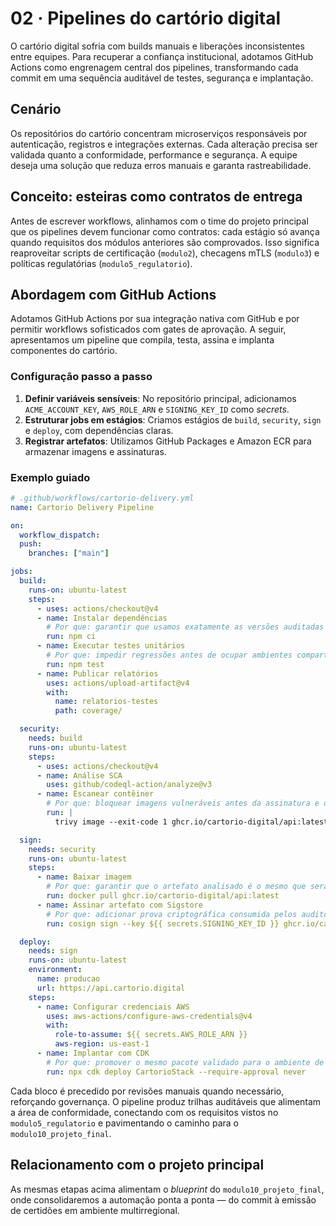 # 02 · Pipelines do cartório digital

O cartório digital sofria com builds manuais e liberações inconsistentes entre equipes. Para recuperar a confiança institucional, adotamos GitHub Actions como engrenagem central dos pipelines, transformando cada commit em uma sequência auditável de testes, segurança e implantação.

## Cenário

Os repositórios do cartório concentram microserviços responsáveis por autenticação, registros e integrações externas. Cada alteração precisa ser validada quanto a conformidade, performance e segurança. A equipe deseja uma solução que reduza erros manuais e garanta rastreabilidade.

## Conceito: esteiras como contratos de entrega

Antes de escrever workflows, alinhamos com o time do projeto principal que os pipelines devem funcionar como contratos: cada estágio só avança quando requisitos dos módulos anteriores são comprovados. Isso significa reaproveitar scripts de certificação (`modulo2`), checagens mTLS (`modulo3`) e políticas regulatórias (`modulo5_regulatorio`).

## Abordagem com GitHub Actions

Adotamos GitHub Actions por sua integração nativa com GitHub e por permitir workflows sofisticados com gates de aprovação. A seguir, apresentamos um pipeline que compila, testa, assina e implanta componentes do cartório.

### Configuração passo a passo

1. **Definir variáveis sensíveis**: No repositório principal, adicionamos `ACME_ACCOUNT_KEY`, `AWS_ROLE_ARN` e `SIGNING_KEY_ID` como *secrets*.
2. **Estruturar jobs em estágios**: Criamos estágios de `build`, `security`, `sign` e `deploy`, com dependências claras.
3. **Registrar artefatos**: Utilizamos GitHub Packages e Amazon ECR para armazenar imagens e assinaturas.

### Exemplo guiado

```yaml
# .github/workflows/cartorio-delivery.yml
name: Cartorio Delivery Pipeline

on:
  workflow_dispatch:
  push:
    branches: ["main"]

jobs:
  build:
    runs-on: ubuntu-latest
    steps:
      - uses: actions/checkout@v4
      - name: Instalar dependências
        # Por que: garantir que usamos exatamente as versões auditadas no lockfile.
        run: npm ci
      - name: Executar testes unitários
        # Por que: impedir regressões antes de ocupar ambientes compartilhados.
        run: npm test
      - name: Publicar relatórios
        uses: actions/upload-artifact@v4
        with:
          name: relatorios-testes
          path: coverage/

  security:
    needs: build
    runs-on: ubuntu-latest
    steps:
      - uses: actions/checkout@v4
      - name: Análise SCA
        uses: github/codeql-action/analyze@v3
      - name: Escanear contêiner
        # Por que: bloquear imagens vulneráveis antes da assinatura e do deploy.
        run: |
          trivy image --exit-code 1 ghcr.io/cartorio-digital/api:latest

  sign:
    needs: security
    runs-on: ubuntu-latest
    steps:
      - name: Baixar imagem
        # Por que: garantir que o artefato analisado é o mesmo que será assinado.
        run: docker pull ghcr.io/cartorio-digital/api:latest
      - name: Assinar artefato com Sigstore
        # Por que: adicionar prova criptográfica consumida pelos auditores do módulo 7.
        run: cosign sign --key ${{ secrets.SIGNING_KEY_ID }} ghcr.io/cartorio-digital/api:latest

  deploy:
    needs: sign
    runs-on: ubuntu-latest
    environment:
      name: producao
      url: https://api.cartorio.digital
    steps:
      - name: Configurar credenciais AWS
        uses: aws-actions/configure-aws-credentials@v4
        with:
          role-to-assume: ${{ secrets.AWS_ROLE_ARN }}
          aws-region: us-east-1
      - name: Implantar com CDK
        # Por que: promover o mesmo pacote validado para o ambiente de produção com rastreabilidade.
        run: npx cdk deploy CartorioStack --require-approval never
```

Cada bloco é precedido por revisões manuais quando necessário, reforçando governança. O pipeline produz trilhas auditáveis que alimentam a área de conformidade, conectando com os requisitos vistos no `modulo5_regulatorio` e pavimentando o caminho para o `modulo10_projeto_final`.

## Relacionamento com o projeto principal

As mesmas etapas acima alimentam o *blueprint* do `modulo10_projeto_final`, onde consolidaremos a automação ponta a ponta — do commit à emissão de certidões em ambiente multirregional.
